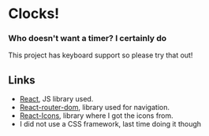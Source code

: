 # Clocks! 

### Who doesn't want a timer? I certainly do
This project has keyboard support so please try that out!

## Links
* [React](https://es.reactjs.org/), JS library used.
* [React-router-dom](https://v5.reactrouter.com/web/guides/quick-start), library used for navigation.
* [React-Icons](https://react-icons.github.io/react-icons/), library where I got the icons from.
* I did not use a CSS framework, last time doing it though
